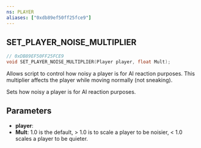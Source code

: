 ```yaml
---
ns: PLAYER
aliases: ["0xdb89ef50ff25fce9"]
---
```

## SET_PLAYER_NOISE_MULTIPLIER

```c
// 0xDB89EF50FF25FCE9
void SET_PLAYER_NOISE_MULTIPLIER(Player player, float Mult);
```

Allows script to control how noisy a player is for AI reaction purposes. This multiplier affects the player while moving normally (not sneaking).

Sets how noisy a player is for AI reaction purposes.


## Parameters
* **player**: 
* **Mult**: 1.0 is the default, > 1.0 is to scale a player to be noisier, < 1.0 scales a player to be quieter.
